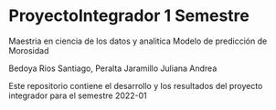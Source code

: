 # ProyectoIntegrador 1 Semestre
Maestria en ciencia de los datos y analitica
Modelo de predicción de Morosidad

Bedoya Rios Santiago, Peralta Jaramillo Juliana Andrea

Este repositorio contiene el desarrollo y los resultados del proyecto integrador para el semestre 2022-01
